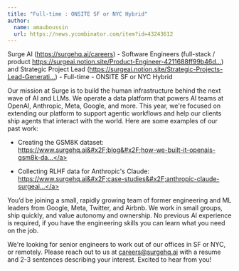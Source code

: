 ```yaml
---
title: "Full-time : ONSITE SF or NYC Hybrid"
author:
  name: amauboussin
  url: https://news.ycombinator.com/item?id=43243612
---
```

Surge AI (<a href="https:&#x2F;&#x2F;surgehq.ai&#x2F;careers" rel="nofollow">https:&#x2F;&#x2F;surgehq.ai&#x2F;careers</a>) - Software Engineers (full-stack &#x2F; product <a href="https:&#x2F;&#x2F;surgeai.notion.site&#x2F;Product-Engineer-4211688ff99b46daacf34dd455ba3472" rel="nofollow">https:&#x2F;&#x2F;surgeai.notion.site&#x2F;Product-Engineer-4211688ff99b46d...</a>) and Strategic Project Lead (<a href="https:&#x2F;&#x2F;surgeai.notion.site&#x2F;Strategic-Projects-Lead-Generative-AI-455b7fb94f0d4543a00366d3154da5ec?pvs=74" rel="nofollow">https:&#x2F;&#x2F;surgeai.notion.site&#x2F;Strategic-Projects-Lead-Generati...</a>) - Full-time - ONSITE SF or NYC Hybrid

Our mission at Surge is to build the human infrastructure behind the next wave of AI and LLMs. We operate a data platform that powers AI teams at OpenAI, Anthropic, Meta, Google, and more. This year, we&#x27;re focused on extending our platform to support agentic workflows and help our clients ship agents that interact with the world. Here are some examples of our past work:

- Creating the GSM8K dataset: <a href="https:&#x2F;&#x2F;www.surgehq.ai&#x2F;blog&#x2F;how-we-built-it-openais-gsm8k-dataset-of-8500-math-problems" rel="nofollow">https:&#x2F;&#x2F;www.surgehq.ai&#x2F;blog&#x2F;how-we-built-it-openais-gsm8k-da...</a>

- Collecting RLHF data for Anthropic&#x27;s Claude: <a href="https:&#x2F;&#x2F;www.surgehq.ai&#x2F;case-studies&#x2F;anthropic-claude-surgeai-rlhf-platform" rel="nofollow">https:&#x2F;&#x2F;www.surgehq.ai&#x2F;case-studies&#x2F;anthropic-claude-surgeai...</a>

You’d be joining a small, rapidly growing team of former engineering and ML leaders from Google, Meta, Twitter, and Airbnb. We work in small groups, ship quickly, and value autonomy and ownership. No previous AI experience is required, if you have the engineering skills you can learn what you need on the job.

We&#x27;re looking for senior engineers to work out of our offices in SF or NYC, or remotely. Please reach out to us at careers@surgehq.ai with a resume and 2-3 sentences describing your interest. Excited to hear from you!
<JobApplication />
